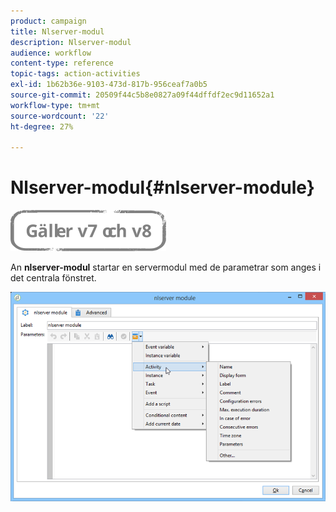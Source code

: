 ```yaml
---
product: campaign
title: Nlserver-modul
description: Nlserver-modul
audience: workflow
content-type: reference
topic-tags: action-activities
exl-id: 1b62b36e-9103-473d-817b-956ceaf7a0b5
source-git-commit: 20509f44c5b8e0827a09f44dffdf2ec9d11652a1
workflow-type: tm+mt
source-wordcount: '22'
ht-degree: 27%

---
```


# Nlserver-modul{#nlserver-module}

![](../../assets/common.svg)

An **nlserver-modul** startar en servermodul med de parametrar som anges i det centrala fönstret.

![](assets/nlserver_module_edit.png)
